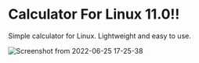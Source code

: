 # Calculator For Linux 11.0!!
Simple calculator for Linux.
Lightweight and easy to use.

![Screenshot from 2022-06-25 17-25-38](https://user-images.githubusercontent.com/52569279/175782368-a401d2f5-0d2f-466e-9475-f8eaf19996e9.png)
